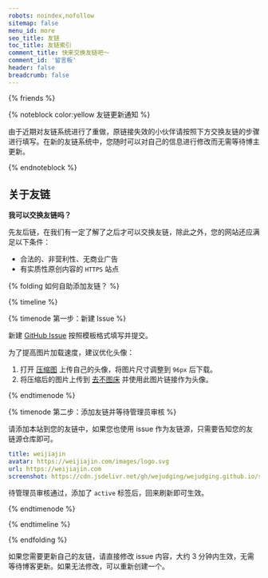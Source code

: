 ```yaml
---
robots: noindex,nofollow
sitemap: false
menu_id: more
seo_title: 友链
toc_title: 友链索引
comment_title: 快来交换友链吧～
comment_id: '留言板'
header: false
breadcrumb: false
---
```


{% friends %}

{% noteblock color:yellow 友链更新通知 %}

由于近期对友链系统进行了重做，原链接失效的小伙伴请按照下方交换友链的步骤进行填写。在新的友链系统中，您随时可以对自己的信息进行修改而无需等待博主更新。

{% endnoteblock %}

## 关于友链

**我可以交换友链吗？**

先友后链，在我们有一定了解了之后才可以交换友链，除此之外，您的网站还应满足以下条件：

- 合法的、非营利性、无商业广告
- 有实质性原创内容的 `HTTPS` 站点

{% folding 如何自助添加友链？ %}

{% timeline %}

{% timenode 第一步：新建 Issue %}

新建 [GitHub Issue](https://github.com/wejudging/friends/issues/) 按照模板格式填写并提交。

为了提高图片加载速度，建议优化头像：
1. 打开 [压缩图](https://www.yasuotu.com/) 上传自己的头像，将图片尺寸调整到 `96px` 后下载。
2. 将压缩后的图片上传到 [去不图床](https://7bu.top/) 并使用此图片链接作为头像。

{% endtimenode %}

{% timenode 第二步：添加友链并等待管理员审核 %}

请添加本站到您的友链中，如果您也使用 issue 作为友链源，只需要告知您的友链源仓库即可。

```yaml
title: weijiajin
avatar: https://weijiajin.com/images/logo.svg
url: https://weijiajin.com
screenshot: https://cdn.jsdelivr.net/gh/wejudging/wejudging.github.io/source/images/weijiajin-com-screenshot.png
```

待管理员审核通过，添加了 `active` 标签后，回来刷新即可生效。

{% endtimenode %}

{% endtimeline %}

{% endfolding %}

如果您需要更新自己的友链，请直接修改 issue 内容，大约 3 分钟内生效，无需等待博客更新。如果无法修改，可以重新创建一个。
